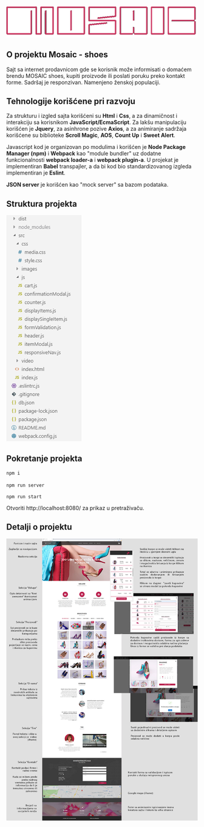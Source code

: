 ![Logo](./src/images/logos/logo-pink.png)
## O projektu Mosaic - shoes
Sajt sa internet prodavnicom gde se korisnik može informisati o domaćem brendu MOSAIC shoes,
kupiti proizvode ili poslati poruku preko kontakt forme. Sadršaj je responzivan. Namenjeno ženskoj populaciji.

## Tehnologije korišćene pri razvoju
Za strukturu i izgled sajta korišćeni su <b>Html</b> i <b>Css</b>, a za dinamičnost i interakciju sa korisnikom <b>JavaScript/EcmaScript</b>.
Za lakšu manipulaciju korišćen je <b>Jquery</b>, za asinhrone pozive <b>Axios</b>, a za animiranje sadržaja korišćene su biblioteke <b>Scroll Magic</b>, <b>AOS</b>, <b>Count Up</b> i <b>Sweet Alert</b>.

Javascript kod je organizovan po modulima i korišćen je <b>Node Package Manager (npm)</b> i <b>Webpack</b> kao "module bundler" uz dodatne funkcionalnosti <b>webpack loader-a</b> i <b>webpack plugin-a</b>.
U projekat je implementiran <b>Babel</b> transpajler, a da bi kod bio standardizovanog izgleda implementiran je <b>Eslint</b>.

<b>JSON server</b> je korišćen kao "mock server" sa bazom podataka.

## Struktura projekta
![Structure](./src/images/structure.png)

## Pokretanje projekta
```npm
npm i

npm run server
```
```npm
npm run start
```

Otvoriti http://localhost:8080/ za prikaz u pretraživaču.

## Detalji o projektu
![Screenshot](./src/images/screenshot.jpg)

